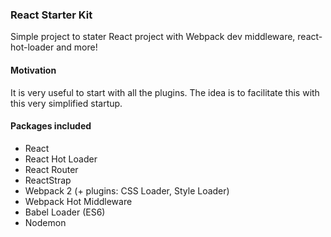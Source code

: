 ### React Starter Kit ###

Simple project to stater React project with Webpack dev middleware, react-hot-loader and more!

#### Motivation ####
  It is very useful to start with all the plugins. The idea is to facilitate this with this very simplified startup.

#### Packages included ####
- React
- React Hot Loader
- React Router
- ReactStrap
- Webpack 2 (+ plugins: CSS Loader, Style Loader)
- Webpack Hot Middleware
- Babel Loader (ES6)
- Nodemon